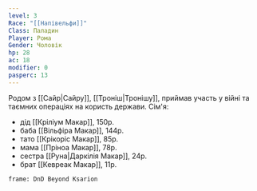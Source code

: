 ```yaml
---
level: 3
Race: "[[Напівельфи]]"
Class: Паладин
Player: Рома
Gender: Чоловік
hp: 28
ac: 18
modifier: 0
pasperc: 13
---
```

Родом з [[Сайр|Сайру]], [[Троніш|Тронішу]], приймав участь у війні та таємних операціях на користь держави. 
Сім'я:
- дід [[Кріліум Макар]], 150р.
- баба [[Вільфіра Макар]], 144р.
- тато [[Крікоріс Макар]], 85р.
- мама [[Пріноа Макар]], 78р.
- сестра [[Руна|Даркілія Макар]], 24р.
- брат [[Кевреак Макар]], 11р.
```custom-frames
frame: DnD Beyond Ksarion
```